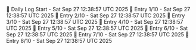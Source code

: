 📅 Daily Log Start - Sat Sep 27 12:38:57 UTC 2025
📌 Entry 1/10 - Sat Sep 27 12:38:57 UTC 2025
📌 Entry 2/10 - Sat Sep 27 12:38:57 UTC 2025
📌 Entry 3/10 - Sat Sep 27 12:38:57 UTC 2025
📌 Entry 4/10 - Sat Sep 27 12:38:57 UTC 2025
📌 Entry 5/10 - Sat Sep 27 12:38:57 UTC 2025
📌 Entry 6/10 - Sat Sep 27 12:38:57 UTC 2025
📌 Entry 7/10 - Sat Sep 27 12:38:57 UTC 2025
📌 Entry 8/10 - Sat Sep 27 12:38:57 UTC 2025
